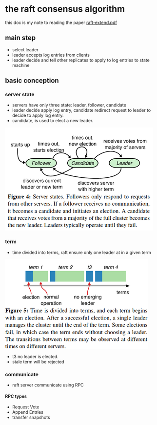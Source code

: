 # the raft consensus algorithm

this doc is my note to reading the paper [raft-extend.pdf](./raft-extended.pdf)

## main step
- select leader
- leader accepts log entries from clients
- leader decide and tell other replicates to apply to log entries to state machine

## basic conception

### server state
- servers have only three state: leader, follower, candidate
- leader decide apply log entry, candidate redirect request to leader to decide to apply log entry.
- candidate, is used to elect a new leader.

![image](../../img/server-states.png)

### term

- time divided into terms, raft ensure only one leader at in a given term

![image](../../img/terms.png)

- t3 no leader is elected.
- stale term will be rejected

### communicate

- raft server communicate using RPC

####  RPC types

- Request Vote 
- Append Entries
- transfer snapshots
